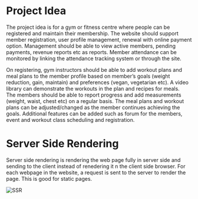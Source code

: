 # Project Idea

The project idea is for a gym or fitness centre where people can be registered and maintain their membership. 
The website should support member registration, user profile management, renewal with online payment option. 
Management should be able to view active members, pending payments, revenue reports etc as reports. 
Member attendance can be monitored by linking the attendance tracking system or through the site.

On registering, gym instructors should be able to add workout plans and meal plans to the member profile based 
on member’s goals (weight reduction, gain, maintain) and preferences (vegan, vegetarian etc). 
A video library can demonstrate the workouts in the plan and recipes for meals.  
The members should be able to report progress and add measurements (weight, waist, chest etc) on a regular basis.
The meal plans and workout plans can be adjusted/changed as the member continues achieving the goals. 
Additional features can be added such as forum for the members, event and workout class scheduling and 
registration.



# Server Side Rendering

Server side rendering is rendering the web page  fully  in server side and sending to the client instead of renedering it n the client side browser. 
For each webpage in the website, a request is sent to the server to render the page. 
This is good for static pages. 

![SSR](https://github.com/kris-classes/web-assignment-jayawd02/blob/master/Assignment/Assignment%201/Images/ssg-ssr-08-ssr.png)

